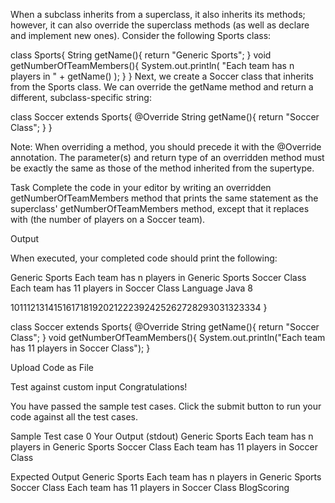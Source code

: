 When a subclass inherits from a superclass, it also inherits its methods; however, it can also override the superclass methods (as well as declare and implement new ones). Consider the following Sports class:

class Sports{ String getName(){ return "Generic Sports"; } void getNumberOfTeamMembers(){ System.out.println( "Each team has n players in " + getName() ); } } Next, we create a Soccer class that inherits from the Sports class. We can override the getName method and return a different, subclass-specific string:

class Soccer extends Sports{ @Override String getName(){ return "Soccer Class"; } }

Note: When overriding a method, you should precede it with the @Override annotation. The parameter(s) and return type of an overridden method must be exactly the same as those of the method inherited from the supertype.

Task Complete the code in your editor by writing an overridden getNumberOfTeamMembers method that prints the same statement as the superclass' getNumberOfTeamMembers method, except that it replaces with (the number of players on a Soccer team).

Output

When executed, your completed code should print the following:

Generic Sports Each team has n players in Generic Sports Soccer Class Each team has 11 players in Soccer Class Language Java 8

101112131415161718192021222392425262728293031323334 }

class Soccer extends Sports{ @Override String getName(){ return "Soccer Class"; } void getNumberOfTeamMembers(){ System.out.println("Each team has 11 players in Soccer Class"); }

Upload Code as File

Test against custom input Congratulations!

You have passed the sample test cases. Click the submit button to run your code against all the test cases.

Sample Test case 0 Your Output (stdout) Generic Sports Each team has n players in Generic Sports Soccer Class Each team has 11 players in Soccer Class

Expected Output Generic Sports Each team has n players in Generic Sports Soccer Class Each team has 11 players in Soccer Class BlogScoring
